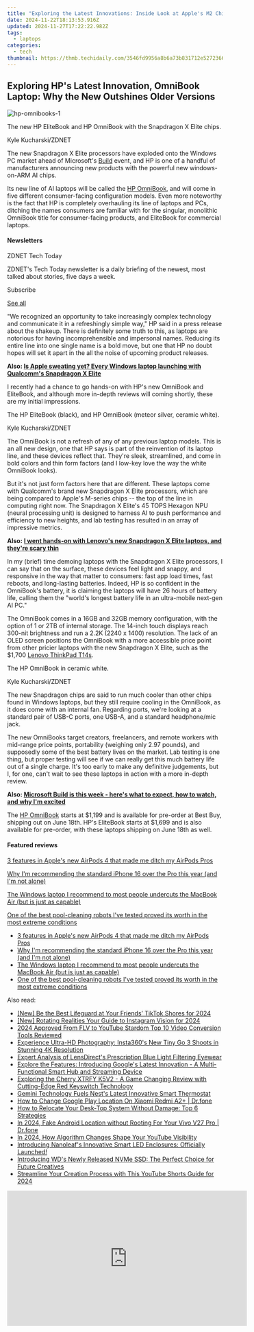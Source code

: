 ```yaml
---
title: "Exploring the Latest Innovations: Inside Look at Apple's M2 Chip with Expert Analysis by ZDNet"
date: 2024-11-22T18:13:53.916Z
updated: 2024-11-27T17:22:22.982Z
tags:
  - laptops
categories:
  - tech
thumbnail: https://thmb.techidaily.com/3546fd9956a8b6a73b831712e52723669b090c846a7d2596697ef888fa555dd7.jpg
---
```


## Exploring HP's Latest Innovation, OmniBook Laptop: Why the New Outshines Older Versions

![hp-omnibooks-1](https://www.zdnet.com/a/img/resize/fdd1d5f7e7c7996e44c6a4133882fad6535f7113/2024/05/17/0f72e545-1557-413a-800c-222a935ef9ec/hp-omnibooks-1.jpg?auto=webp&width=1280)

The new HP EliteBook and HP OmniBook with the Snapdragon X Elite chips.

Kyle Kucharski/ZDNET

The new Snapdragon X Elite processors have exploded onto the Windows PC market ahead of Microsoft's [Build](https://www.zdnet.com/article/microsoft-build-is-this-week-heres-what-to-expect-how-to-watch-and-why-im-excited/) event, and HP is one of a handful of manufacturers announcing new products with the powerful new windows-on-ARM AI chips.

Its new line of AI laptops will be called the [HP OmniBook](https://shop-links.co/link/?url=https%3A%2F%2Fwww.bestbuy.com%2Fsite%2Fhp-omnibook-x-copilot-pc-14-2-2k-touch-screen-laptop-snapdragon-x-elite-16gb-memory-1tb-sdd-meteor-silver%2F6583279.p&publisher_slug=itechdaily19598&exclusive=1), and will come in five different consumer-facing configuration models. Even more noteworthy is the fact that HP is completely overhauling its line of laptops and PCs, ditching the names consumers are familiar with for the singular, monolithic OmniBook title for consumer-facing products, and EliteBook for commercial laptops. 

#### Newsletters

ZDNET Tech Today

ZDNET's Tech Today newsletter is a daily briefing of the newest, most talked about stories, five days a week.

 Subscribe

[See all](https://www.zdnet.com/newsletters/)

"We recognized an opportunity to take increasingly complex technology and communicate it in a refreshingly simple way," HP said in a press release about the shakeup. There is definitely some truth to this, as laptops are notorious for having incomprehensible and impersonal names. Reducing its entire line into one single name is a bold move, but one that HP no doubt hopes will set it apart in the all the noise of upcoming product releases.

**Also: [Is Apple sweating yet? Every Windows laptop launching with Qualcomm's Snapdragon X Elite](https://www.zdnet.com/article/is-apple-sweating-yet-every-windows-laptop-launching-with-qualcomms-snapdragon-x-elite/)**

I recently had a chance to go hands-on with HP's new OmniBook and EliteBook, and although more in-depth reviews will coming shortly, these are my initial impressions. 

The HP EliteBook (black), and HP OmniBook (meteor silver, ceramic white).

Kyle Kucharski/ZDNET

The OmniBook is not a refresh of any of any previous laptop models. This is an all new design, one that HP says is part of the reinvention of its laptop line, and these devices reflect that. They're sleek, streamlined, and come in bold colors and thin form factors (and I low-key love the way the white OmniBook looks). 

But it's not just form factors here that are different. These laptops come with Qualcomm's brand new Snapdragon X Elite processors, which are being compared to Apple's M-series chips -- the top of the line in computing right now. The Snapdragon X Elite's 45 TOPS Hexagon NPU (neural processing unit) is designed to harness AI to push performance and efficiency to new heights, and lab testing has resulted in an array of impressive metrics. 

**Also:** [**I went hands-on with Lenovo's new Snapdragon X Elite laptops, and they're scary thin**](https://www.zdnet.com/article/i-went-hands-on-with-lenovos-new-snapdragon-x-elite-laptops-and-theyre-scary-thin/)

In my (brief) time demoing laptops with the Snapdragon X Elite processors, I can say that on the surface, these devices feel light and snappy, and responsive in the way that matter to consumers: fast app load times, fast reboots, and long-lasting batteries. Indeed, HP is so confident in the OmniBook's battery, it is claiming the laptops will have 26 hours of battery life, calling them the "world's longest battery life in an ultra-mobile next-gen AI PC." 

The OmniBook comes in a 16GB and 32GB memory configuration, with the option of 1 or 2TB of internal storage. The 14-inch touch displays reach 300-nit brightness and run a 2.2K (2240 x 1400) resolution. The lack of an OLED screen positions the OmniBook with a more accessible price point from other pricier laptops with the new Snapdragon X Elite, such as the $1,700 [Lenovo ThinkPad T14s](https://www.zdnet.com/article/i-went-hands-on-with-lenovos-new-snapdragon-x-elite-laptops-and-theyre-scary-thin/).

The HP OmniBook in ceramic white.

Kyle Kucharski/ZDNET

The new Snapdragon chips are said to run much cooler than other chips found in Windows laptops, but they still require cooling in the OmniBook, as it does come with an internal fan. Regarding ports, we're looking at a standard pair of USB-C ports, one USB-A, and a standard headphone/mic jack. 

The new OmniBooks target creators, freelancers, and remote workers with mid-range price points, portability (weighing only 2.97 pounds), and supposedly some of the best battery lives on the market. Lab testing is one thing, but proper testing will see if we can really get this much battery life out of a single charge. It's too early to make any definitive judgements, but I, for one, can't wait to see these laptops in action with a more in-depth review.

**Also: [Microsoft Build is this week - here's what to expect, how to watch, and why I'm excited](https://www.zdnet.com/article/microsoft-build-is-this-week-heres-what-to-expect-how-to-watch-and-why-im-excited/)**

The [HP OmniBook](https://shop-links.co/link/?url=https%3A%2F%2Fwww.bestbuy.com%2Fsite%2Fhp-omnibook-x-copilot-pc-14-2-2k-touch-screen-laptop-snapdragon-x-elite-16gb-memory-1tb-sdd-meteor-silver%2F6583279.p&publisher_slug=itechdaily19598&exclusive=1) starts at $1,199 and is available for pre-order at Best Buy, shipping out on June 18th. HP's EliteBook starts at $1,699 and is also available for pre-order, with these laptops shipping on June 18th as well. 

#### Featured reviews

[3 features in Apple's new AirPods 4 that made me ditch my AirPods Pros](https://www.zdnet.com/article/3-features-in-apples-new-airpods-4-that-made-me-ditch-my-airpods-pros/ "3 features in Apple's new AirPods 4 that made me ditch my AirPods Pros")

[Why I'm recommending the standard iPhone 16 over the Pro this year (and I'm not alone)](https://www.zdnet.com/article/why-im-recommending-the-standard-iphone-16-over-the-pro-this-year-and-im-not-alone/ "Why I'm recommending the standard iPhone 16 over the Pro this year (and I'm not alone)")

[The Windows laptop I recommend to most people undercuts the MacBook Air (but is just as capable)](https://www.zdnet.com/article/the-windows-laptop-i-recommend-to-most-people-undercuts-the-macbook-air-but-is-just-as-capable/ "The Windows laptop I recommend to most people undercuts the MacBook Air (but is just as capable)")

[One of the best pool-cleaning robots I've tested proved its worth in the most extreme conditions](https://www.zdnet.com/article/one-of-the-best-pool-cleaning-robots-ive-tested-proved-its-worth-in-the-most-extreme-conditions/ "One of the best pool-cleaning robots I've tested proved its worth in the most extreme conditions")

* [3 features in Apple's new AirPods 4 that made me ditch my AirPods Pros](https://www.zdnet.com/article/3-features-in-apples-new-airpods-4-that-made-me-ditch-my-airpods-pros/ "3 features in Apple's new AirPods 4 that made me ditch my AirPods Pros")
* [Why I'm recommending the standard iPhone 16 over the Pro this year (and I'm not alone)](https://www.zdnet.com/article/why-im-recommending-the-standard-iphone-16-over-the-pro-this-year-and-im-not-alone/ "Why I'm recommending the standard iPhone 16 over the Pro this year (and I'm not alone)")
* [The Windows laptop I recommend to most people undercuts the MacBook Air (but is just as capable)](https://www.zdnet.com/article/the-windows-laptop-i-recommend-to-most-people-undercuts-the-macbook-air-but-is-just-as-capable/ "The Windows laptop I recommend to most people undercuts the MacBook Air (but is just as capable)")
* [One of the best pool-cleaning robots I've tested proved its worth in the most extreme conditions](https://www.zdnet.com/article/one-of-the-best-pool-cleaning-robots-ive-tested-proved-its-worth-in-the-most-extreme-conditions/ "One of the best pool-cleaning robots I've tested proved its worth in the most extreme conditions")

<ins class="adsbygoogle"
     style="display:block"
     data-ad-format="autorelaxed"
     data-ad-client="ca-pub-7571918770474297"
     data-ad-slot="1223367746"></ins>

<ins class="adsbygoogle"
     style="display:block"
     data-ad-client="ca-pub-7571918770474297"
     data-ad-slot="8358498916"
     data-ad-format="auto"
     data-full-width-responsive="true"></ins>

<span class="atpl-alsoreadstyle">Also read:</span>
<div><ul>
<li><a href="https://tiktok-video-recordings.techidaily.com/new-be-the-best-lifeguard-at-your-friends-tiktok-shores-for-2024/"><u>[New] Be the Best Lifeguard at Your Friends’ TikTok Shores for 2024</u></a></li>
<li><a href="https://instagram-videos.techidaily.com/new-rotating-realities-your-guide-to-instagram-vision-for-2024/"><u>[New] Rotating Realities Your Guide to Instagram Vision for 2024</u></a></li>
<li><a href="https://youtube-zero.techidaily.com/approved-from-flv-to-youtube-stardom-top-10-video-conversion-tools-reviewed/"><u>2024 Approved From FLV to YouTube Stardom Top 10 Video Conversion Tools Reviewed</u></a></li>
<li><a href="https://hardware-reviews.techidaily.com/experience-ultra-hd-photography-insta360s-new-tiny-go-3-shoots-in-stunning-4k-resolution/"><u>Experience Ultra-HD Photography: Insta360's New Tiny Go 3 Shoots in Stunning 4K Resolution</u></a></li>
<li><a href="https://buynow-reviews.techidaily.com/expert-analysis-of-lensdirects-prescription-blue-light-filtering-eyewear/"><u>Expert Analysis of LensDirect's Prescription Blue Light Filtering Eyewear</u></a></li>
<li><a href="https://hardware-reviews.techidaily.com/explore-the-features-introducing-googles-latest-innovation-a-multi-functional-smart-hub-and-streaming-device/"><u>Explore the Features: Introducing Google's Latest Innovation - A Multi-Functional Smart Hub and Streaming Device</u></a></li>
<li><a href="https://hardware-reviews.techidaily.com/exploring-the-cherry-xtrfy-k5v2-a-game-changing-review-with-cutting-edge-red-keyswitch-technology/"><u>Exploring the Cherry XTRFY K5V2 - A Game Changing Review with Cutting-Edge Red Keyswitch Technology</u></a></li>
<li><a href="https://hardware-reviews.techidaily.com/gemini-technology-fuels-nests-latest-innovative-smart-thermostat/"><u>Gemini Technology Fuels Nest's Latest Innovative Smart Thermostat</u></a></li>
<li><a href="https://fake-location.techidaily.com/how-to-change-google-play-location-on-xiaomi-redmi-a2plus-drfone-by-drfone-virtual-android/"><u>How to Change Google Play Location On Xiaomi Redmi A2+ | Dr.fone</u></a></li>
<li><a href="https://hardware-reviews.techidaily.com/how-to-relocate-your-desk-top-system-without-damage-top-6-strategies/"><u>How to Relocate Your Desk-Top System Without Damage: Top 6 Strategies</u></a></li>
<li><a href="https://android-location.techidaily.com/in-2024-fake-android-location-without-rooting-for-your-vivo-v27-pro-drfone-by-drfone-virtual/"><u>In 2024, Fake Android Location without Rooting For Your Vivo V27 Pro | Dr.fone</u></a></li>
<li><a href="https://youtube-stream.techidaily.com/in-2024-how-algorithm-changes-shape-your-youtube-visibility/"><u>In 2024, How Algorithm Changes Shape Your YouTube Visibility</u></a></li>
<li><a href="https://hardware-reviews.techidaily.com/introducing-nanoleafs-innovative-smart-led-enclosures-officially-launched/"><u>Introducing Nanoleaf's Innovative Smart LED Enclosures: Officially Launched!</u></a></li>
<li><a href="https://hardware-reviews.techidaily.com/introducing-wds-newly-released-nvme-ssd-the-perfect-choice-for-future-creatives/"><u>Introducing WD's Newly Released NVMe SSD: The Perfect Choice for Future Creatives</u></a></li>
<li><a href="https://youtube-sure.techidaily.com/mline-your-creation-process-with-this-youtube-shorts-guide-for-2024/"><u>Streamline Your Creation Process with This YouTube Shorts Guide for 2024</u></a></li>
</ul></div>

<!-- affiliate ads begin -->
<iframe width="560" height="315" src="https://www.youtube.com/embed/mHFtYJppXFk?si=ylFaAT4nXqCmlV8F&autoplay=1" title="YouTube video player" frameborder="0" allow="accelerometer; autoplay; clipboard-write; encrypted-media; gyroscope; picture-in-picture; web-share" referrerpolicy="strict-origin-when-cross-origin" allowfullscreen></iframe>
<!-- affiliate ads end -->

